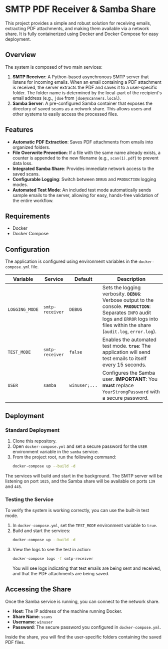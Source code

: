 # SMTP PDF Receiver & Samba Share

This project provides a simple and robust solution for receiving emails, extracting PDF attachments, and making them available via a network share. It is fully containerized using Docker and Docker Compose for easy deployment.

## Overview

The system is composed of two main services:

1.  **SMTP Receiver**: A Python-based asynchronous SMTP server that listens for incoming emails. When an email containing a PDF attachment is received, the server extracts the PDF and saves it to a user-specific folder. The folder name is determined by the local-part of the recipient's email address (e.g., `jdoe` from `jdoe@scanners.local`).
2.  **Samba Server**: A pre-configured Samba container that exposes the directory of saved scans as a network share. This allows users and other systems to easily access the processed files.

## Features

- **Automatic PDF Extraction**: Saves PDF attachments from emails into organized folders.
- **File Overwrite Prevention**: If a file with the same name already exists, a counter is appended to the new filename (e.g., `scan(1).pdf`) to prevent data loss.
- **Integrated Samba Share**: Provides immediate network access to the saved scans.
- **Configurable Logging**: Switch between `DEBUG` and `PRODUCTION` logging modes.
- **Automated Test Mode**: An included test mode automatically sends sample emails to the server, allowing for easy, hands-free validation of the entire workflow.

## Requirements

- Docker
- Docker Compose

## Configuration

The application is configured using environment variables in the `docker-compose.yml` file.

| Variable | Service | Default | Description |
|---|---|---|---|
| `LOGGING_MODE` | `smtp-receiver` | `DEBUG` | Sets the logging verbosity. **`DEBUG`**: Verbose output to the console. **`PRODUCTION`**: Separates `INFO` audit logs and `ERROR` logs into files within the share (`audit.log`, `error.log`). |
| `TEST_MODE` | `smtp-receiver` | `false` | Enables the automated test mode. **`true`**: The application will send test emails to itself every 15 seconds. |
| `USER` | `samba` | `winuser;...` | Configures the Samba user. **IMPORTANT**: You **must** replace `YourStrongPassword` with a secure password. |

## Deployment

### Standard Deployment

1.  Clone this repository.
2.  Open `docker-compose.yml` and set a secure password for the `USER` environment variable in the `samba` service.
3.  From the project root, run the following command:
    ```bash
    docker-compose up --build -d
    ```
The services will build and start in the background. The SMTP server will be listening on port `1025`, and the Samba share will be available on ports `139` and `445`.

### Testing the Service

To verify the system is working correctly, you can use the built-in test mode.

1.  In `docker-compose.yml`, set the `TEST_MODE` environment variable to `true`.
2.  Build and start the services:
    ```bash
    docker-compose up --build -d
    ```
3.  View the logs to see the test in action:
    ```bash
    docker-compose logs -f smtp-receiver
    ```
    You will see logs indicating that test emails are being sent and received, and that the PDF attachments are being saved.

## Accessing the Share

Once the Samba service is running, you can connect to the network share.

- **Host**: The IP address of the machine running Docker.
- **Share Name**: `scans`
- **Username**: `winuser`
- **Password**: The secure password you configured in `docker-compose.yml`.

Inside the share, you will find the user-specific folders containing the saved PDF files.
